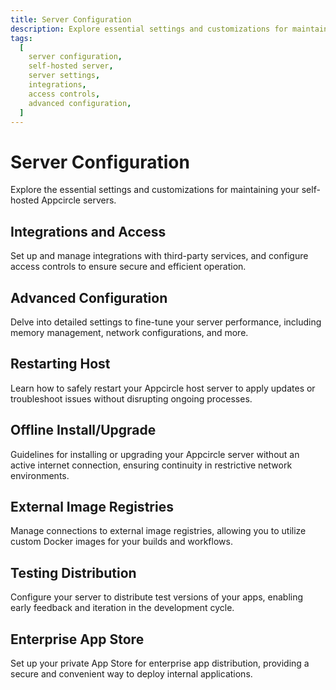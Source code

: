 ```yaml
---
title: Server Configuration
description: Explore essential settings and customizations for maintaining your self-hosted Appcircle servers. Learn how to configure integrations, access controls, and advanced settings to optimize server performance.
tags:
  [
    server configuration,
    self-hosted server,
    server settings,
    integrations,
    access controls,
    advanced configuration,
  ]
---
```


# Server Configuration

Explore the essential settings and customizations for maintaining your self-hosted Appcircle servers.

## Integrations and Access

Set up and manage integrations with third-party services, and configure access controls to ensure secure and efficient operation.

## Advanced Configuration

Delve into detailed settings to fine-tune your server performance, including memory management, network configurations, and more.

## Restarting Host

Learn how to safely restart your Appcircle host server to apply updates or troubleshoot issues without disrupting ongoing processes.

## Offline Install/Upgrade

Guidelines for installing or upgrading your Appcircle server without an active internet connection, ensuring continuity in restrictive network environments.

## External Image Registries

Manage connections to external image registries, allowing you to utilize custom Docker images for your builds and workflows.

## Testing Distribution

Configure your server to distribute test versions of your apps, enabling early feedback and iteration in the development cycle.

## Enterprise App Store

Set up your private App Store for enterprise app distribution, providing a secure and convenient way to deploy internal applications.
